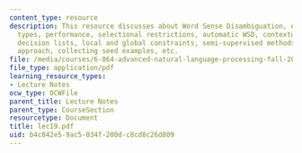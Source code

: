 ```yaml
---
content_type: resource
description: This resource discusses about Word Sense Disambiguation, examples, cases,
  types, performance, selectional restrictions, automatic WSD, contextual features,
  decision lists, local and global constraints, semi-supervised methods, bootstrapping
  approach, collecting seed examples, etc.
file: /media/courses/6-864-advanced-natural-language-processing-fall-2005/b4c042e59ac5034f200dc8cd8c26d809_lec19.pdf
file_type: application/pdf
learning_resource_types:
- Lecture Notes
ocw_type: OCWFile
parent_title: Lecture Notes
parent_type: CourseSection
resourcetype: Document
title: lec19.pdf
uid: b4c042e5-9ac5-034f-200d-c8cd8c26d809
---
```

